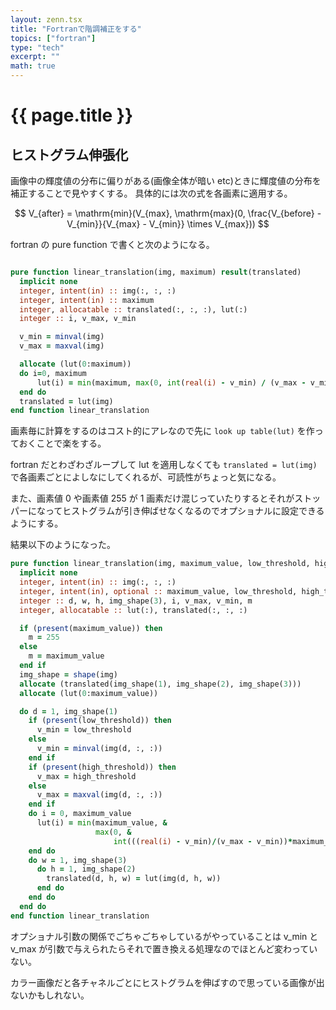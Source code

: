 ```yaml
---
layout: zenn.tsx
title: "Fortranで階調補正をする"
topics: ["fortran"]
type: "tech"
excerpt: ""
math: true
---
```


# {{ page.title }}

## ヒストグラム伸張化

画像中の輝度値の分布に偏りがある(画像全体が暗い etc)ときに輝度値の分布を補正することで見やすくする。
具体的には次の式を各画素に適用する。

$$
V_{after} = \mathrm{min}(V_{max}, \mathrm{max}(0, \frac{V_{before} - V_{min}}{V_{max} - V_{min}} \times V_{max}))
$$

fortran の pure function で書くと次のようになる。

```fortran

pure function linear_translation(img, maximum) result(translated)
  implicit none
  integer, intent(in) :: img(:, :, :)
  integer, intent(in) :: maximum
  integer, allocatable :: translated(:, :, :), lut(:)
  integer :: i, v_max, v_min

  v_min = minval(img)
  v_max = maxval(img)

  allocate (lut(0:maximum))
  do i=0, maximum
      lut(i) = min(maximum, max(0, int(real(i) - v_min) / (v_max - v_min) * maximum))
  end do
  translated = lut(img)
end function linear_translation
```

画素毎に計算をするのはコスト的にアレなので先に `look up table(lut)` を作っておくことで楽をする。

fortran だとわざわざループして lut を適用しなくても `translated = lut(img)` で各画素ごとによしなにしてくれるが、可読性がちょっと気になる。

また、画素値 0 や画素値 255 が 1 画素だけ混じっていたりするとそれがストッパーになってヒストグラムが引き伸ばせなくなるのでオプショナルに設定できるようにする。

結果以下のようになった。

```fortran
pure function linear_translation(img, maximum_value, low_threshold, high_threshold) result(translated)
  implicit none
  integer, intent(in) :: img(:, :, :)
  integer, intent(in), optional :: maximum_value, low_threshold, high_threshold
  integer :: d, w, h, img_shape(3), i, v_max, v_min, m
  integer, allocatable :: lut(:), translated(:, :, :)

  if (present(maximum_value)) then
    m = 255
  else
    m = maximum_value
  end if
  img_shape = shape(img)
  allocate (translated(img_shape(1), img_shape(2), img_shape(3)))
  allocate (lut(0:maximum_value))

  do d = 1, img_shape(1)
    if (present(low_threshold)) then
      v_min = low_threshold
    else
      v_min = minval(img(d, :, :))
    end if
    if (present(high_threshold)) then
      v_max = high_threshold
    else
      v_max = maxval(img(d, :, :))
    end if
    do i = 0, maximum_value
      lut(i) = min(maximum_value, &
                   max(0, &
                       int(((real(i) - v_min)/(v_max - v_min))*maximum_value)))
    end do
    do w = 1, img_shape(3)
      do h = 1, img_shape(2)
        translated(d, h, w) = lut(img(d, h, w))
      end do
    end do
  end do
end function linear_translation
```

オプショナル引数の関係でごちゃごちゃしているがやっていることは v_min と v_max が引数で与えられたらそれで置き換える処理なのでほとんど変わっていない。

カラー画像だと各チャネルごとにヒストグラムを伸ばすので思っている画像が出ないかもしれない。
